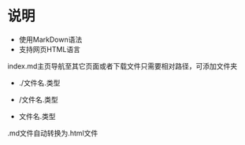 # 说明

* 使用MarkDown语法
* 支持网页HTML语言



index.md主页导航至其它页面或者下载文件只需要相对路径，可添加文件夹

* ./文件名.类型

* /文件名.类型
* 文件名.类型



.md文件自动转换为.html文件